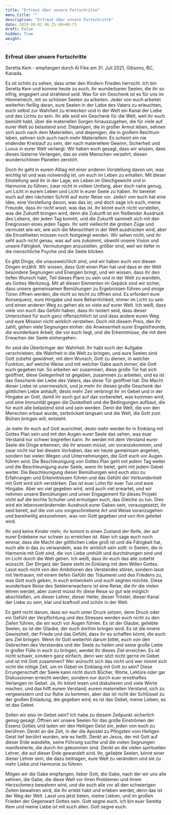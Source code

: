 ```yaml
---
title: "Erfreut über unsere Fortschritte"
menu_title: ""
description: "Erfreut über unsere Fortschritte"
date: 2020-08-01 06:25:48+00:73
draft: False
hidden: True
weight:
---
```

### Erfreut über unsere Fortschritte

Seretta Kem - empfangen durch Al Fike am 31. Juli 2021, Gibsons, BC, Kanada.

Es ist schön zu sehen, dass unter den Kindern Frieden herrscht. Ich bin Seretta Kem und komme heute zu euch, ihr wunderbaren Seelen, die ihr so eifrig, engagiert und strahlend seid. Was für ein Geschenk ist es für uns im Himmelreich, mit so schönen Seelen zu arbeiten. Jeder von euch arbeitet weiterhin fleißig daran, eure Seelen in der Liebe des Vaters zu erleuchten, euch selbst zur Wahrheit zu erwecken und in der Welt ein Kanal der Liebe und des Lichts zu sein. Ihr alle seid ein Geschenk für die Welt, weil ihr euch bemüht habt, über die materiellen Sorgen hinauszugehen, die für viele auf eurer Welt so belastend sind. Diejenigen, die in großer Armut leben, sehnen sich auch nach dem Materiellen, und diejenigen, die in großem Reichtum leben, sehnen sich auch nach mehr Materiellem. Es scheint ein nie endender Kreislauf zu sein, der nach materiellem Gewinn, Sicherheit und Luxus in eurer Welt verlangt. Wir haben euch gesagt, dass wir wissen, dass dieses lüsterne Verlangen, das so viele Menschen verzehrt, diesen wunderschönen Planeten zerstört.

Doch ihr geht in eurem Alltag mit einer anderen Vorstellung davon um, was wichtig ist und was notwendig ist, um euch im Leben zu erhalten. Mit dieser Einstellung seid ihr in der Lage, ein Leben im Gleichgewicht und in Harmonie zu führen, zwar nicht in vollem Umfang, aber doch nahe genug, um Licht in eurem Leben und Licht in eurer Seele zu haben. Ihr bereitet euch auf den nächsten Schritt auf eurer Reise vor. Jede/r von euch hat eine Idee, eine Vorstellung davon, was das ist, und doch sage ich euch, meine Freunde, dass ihr nicht wisst, was das ist. Ihr könnt euch nicht vorstellen, was die Zukunft bringen wird, denn die Zukunft ist ein fließender Ausdruck des Lebens, der jeden Tag kommt, und die Zukunft sammelt sich mit den Ereignissen eines jeden Tages. Ihr seht vielleicht die groben Züge und vermutet wie wir, wie sich die Menschheit in der Welt ausdrücken wird, aber die Einzelheiten müssen noch festgelegt werden. Wir sehen nicht, und ihr seht auch nicht genau, was auf uns zukommt, obwohl unsere Vision und unsere Fähigkeit, Vermutungen anzustellen, größer sind, weil wir tiefer in die menschliche Psyche und die Seele blicken.

Es gibt Dinge, die unausweichlich sind, und wir haben euch von diesen Dingen erzählt. Wir wissen, dass Gott einen Plan hat und dass er der Welt besondere Segnungen und Energien bringt, und wir wissen, dass ihr den tiefen Wunsch habt, Teil dieses Plans zu sein und in der Welt zu wandeln, als Gottes Werkzeug. Mit all diesen Elementen im Gepäck sind wir sicher, dass unsere gemeinsamen Bemühungen zu Ergebnissen führen und einige Türen öffnen werden, die nicht so leicht zu öffnen sind. Es erfordert eure Konsequenz, eure Hingabe und eure Beharrlichkeit, immer im Licht zu sein und einen anderen Weg zu gehen als so viele auf eurer Welt. Ich weiß, dass viele von euch das Gefühl haben, dass ihr isoliert seid, dass dieser Unterschied für euch ganz offensichtlich ist und dass andere euren Weg und eure Mission nicht wirklich verstehen. Doch mit diesem Preis, den ihr zahlt, gehen viele Segnungen einher: die Anwesenheit eurer Engelsfreunde, die wunderbare Arbeit, die vor euch liegt, und die Erkenntnisse, die mit dem Erwachen der Seele einhergehen.

Ihr seid die Überbringer der Wahrheit. Ihr habt euch der Aufgabe verschrieben, die Wahrheit in die Welt zu bringen, und eure Seelen sind Gott zutiefst gewidmet, mit dem Wunsch, Gott zu dienen, in welcher Funktion, auf welche Weise und mit welcher Gabe auch immer, die Gott euch gegeben hat. So arbeiten wir zusammen, diese große Tür hat sich geöffnet, diese Gelegenheit ist gegeben, zusammen zu arbeiten, und es ist das Geschenk der Liebe des Vaters, das diese Tür geöffnet hat. Die Macht dieser Liebe ist unermesslich, und je mehr ihr dieses große Geschenk der göttlichen Liebe anhäuft, desto mehr Zeit verbringt ihr im Gebet und in der Hingabe an Gott, damit ihr euch gut auf das vorbereitet, was kommen wird, und eine Immunität gegen die Dunkelheit und die Bedingungen aufbaut, die für euch alle belastend sind und sein werden. Denn die Welt, die von den Menschen erbaut wurde, zerbröckelt langsam und die Welt, die Gott zum Blühen bringen will, entsteht.

Je mehr ihr euch auf Gott ausrichtet, desto mehr werdet ihr in Einklang mit Gottes Plan sein und mit den Augen eurer Seele das sehen, was euer Verstand nur schwer begreifen kann. Ihr werdet mit dem Verstand eurer Seele die Dinge erkennen, die ihr wissen müsst, um voranzukommen, und zwar nicht nur bei diesem Vorhaben, das wir heute gemeinsam angehen, sondern bei vielen Wegen und Unternehmungen, die Gott euch vor Augen führen wird. Die Beschleunigung von Gottes Plan geht mit jedem Tag weiter und die Beschleunigung eurer Seele, wenn ihr betet, geht mit jedem Gebet weiter. Die Beschleunigung dieser Bemühungen wird euch also zu Erfahrungen und Erkenntnissen führen und das Gefühl der Verbundenheit mit Gott wird sich verstärken. Das ist euer Lohn für euer Tun und eure Hingabe. Aber wo viel gegeben wird, wird auch viel erwartet, und wir nehmen unsere Bemühungen und unser Engagement für dieses Projekt nicht auf die leichte Schulter und ermutigen euch, das Gleiche zu tun. Dies wird ein lebensverändernder Ausdruck eurer Gaben sein, vorausgesetzt, ihr seid bereit, auf die von uns vorgeschriebene Art und Weise voranzugehen und bereitwillig anzunehmen, was von Gott gegeben und von ihm geleitet wird.

Ihr seid keine Kinder mehr, ihr kommt in einen Zustand der Reife, der auf eurer Erdebene nur schwer zu erreichen ist. Aber ich sage euch noch einmal, dass die Macht der göttlichen Liebe groß ist und die Fähigkeit hat, euch alle in das zu verwandeln, was ihr wirklich sein sollt: in Seelen, die in Harmonie mit Gott sind, die von Liebe umhüllt und durchdrungen sind und im Licht durch die Welt gehen. Ich weiß, dass ihr euch das alle zutiefst wünscht. Der Ehrgeiz der Seele steht im Einklang mit dem Willen Gottes. Lasst euch nicht von den Ambitionen des Verstandes stören, sondern lasst mit Vertrauen, mit einem tiefen Gefühl der Träumerei und des Friedens zu, was Gott euch geben, in euch entwickeln und euch segnen möchte. Diese wunderbare Reise des Seelenerwachens ist eine Reise, die ihr die vielen lehren werdet, aber zuerst müsst ihr diese Reise so gut wie möglich abschließen, um dieser Lehrer, dieser Heiler, dieser Tröster, dieser Kanal der Liebe zu sein, klar und kraftvoll und schön in der Welt.

Es geht nicht darum, dass wir euch unter Druck setzen, denn Druck oder ein Gefühl der Verpflichtung und des Stresses werden euch nicht zu den Zielen führen, die wir euch vor Augen führen. Es ist der Glaube, geliebte Seelen, es ist der Glaube, der euch dorthin bringen wird. Es ist die innere Gewissheit, der Friede und das Gefühl, dass ihr es schaffen könnt, die euch ans Ziel bringen. Wenn ihr Gott weiterhin darum bittet, euch von den Gebrechen des Verstandes und der Seele zu heilen und seine große Liebe in großer Fülle in euch zu bringen, werdet ihr dieses Ziel erreichen. Es ist nicht schwer, sondern ganz einfach, denn wer sitzt nicht gerne im Gebet und ist mit Gott zusammen? Wer wünscht sich das nicht und wer nimmt sich nicht die nötige Zeit, um im Gebet im Einklang mit Gott zu sein? Diese Errungenschaft der Seele kann nicht durch Bücher, Worte, Lektüre oder gar Diskussionen erreicht werden, sondern nur durch euer ernsthaftes Verlangen im Gebet. Ja, ihr könnt lesen und diskutieren und viele Worte machen, und das hilft eurem Verstand, eurem materiellen Verstand, sich zu vergewissern und zur Ruhe zu kommen, aber das ist nicht der Schlüssel zu der großen Einladung, die gegeben wird; es ist das Gebet, meine Lieben, es ist das Gebet.

Sollen wir also im Gebet sein? Ich habe zu diesem Zeitpunkt sicherlich genug gesagt. Öffnen wir unsere Seelen für das große Einströmen der Essenz Gottes und laden wir den Heiligen Geist ein, jeden von euch zu berühren. Denkt an die Zeit, in der die Apostel zu Pfingsten vom Heiligen Geist tief berührt wurden, wie es heißt. Denkt an Jesus, der mit Gott auf dieser Erde wandelte, seine Führung suchte und die vielen Segnungen manifestierte, die durch ihn gekommen sind. Denkt an die vielen spirituellen Lehrer, die auf dieser Erde gewandelt sind. Ihr, geliebte Seelen, könnt einer dieser Lehrer sein, die dazu beitragen, eure Welt zu verändern und sie zu mehr Liebe und Harmonie zu führen.

Mögen wir die Gabe empfangen, lieber Gott, die Gabe, nach der wir uns alle sehnen, die Gabe, die diese Welt vor ihren Problemen und ihrem Herzschmerz bewahren wird, und die euch alle vor all den schwierigen Zeiten bewahren wird, die ihr erlebt habt und erleben werdet, denn das ist der Weg der Welt. Lasst uns jetzt beten, meine Lieben, und im großen Frieden der Gegenwart Gottes sein. Gott segne euch, ich bin euer Seretta Kem und meine Liebe ist mit euch allen. Gott segne euch.
